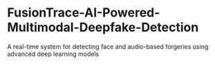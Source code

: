 # FusionTrace-AI-Powered-Multimodal-Deepfake-Detection
A real-time system for detecting face and audio-based forgeries using advanced deep learning models
